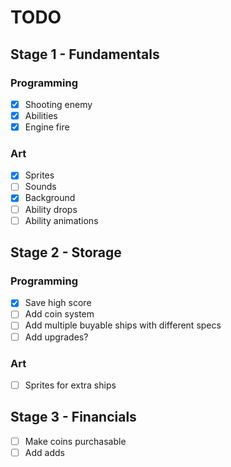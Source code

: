 # TODO

## Stage 1 - Fundamentals

### Programming

- [x] Shooting enemy
- [x] Abilities
- [x] Engine fire

### Art

- [x] Sprites
- [ ] Sounds
- [x] Background
- [ ] Ability drops
- [ ] Ability animations

## Stage 2 - Storage

### Programming

- [x] Save high score
- [ ] Add coin system
- [ ] Add multiple buyable ships with different specs
- [ ] Add upgrades?

### Art

- [ ] Sprites for extra ships

## Stage 3 - Financials

- [ ] Make coins purchasable
- [ ] Add adds
